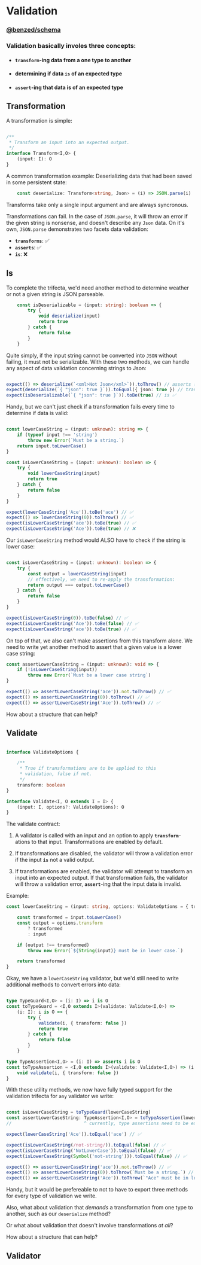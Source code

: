 # Validation

### [@benzed/schema](https://github.com/BenZed/benzed-ts/tree/is-presentation/packages/schema)

### Validation basically involes three concepts:
- #### **`transform`**-ing data from a one type to another
- #### determining if data **`is`** of an expected type
- #### **`assert`**-ing that data is of an expected type

## Transformation

A transformation is simple:
```ts 

/**
 * Transform an input into an expected output.
 */
interface Transform<I,O> {
    (input: I): O
}

```

A common transformation example: Deserializing data that had been saved in some persistent state: 

```ts
    const deserialize: Transform<string, Json> = (i) => JSON.parse(i)
```

Transforms take only a single input argument and are always syncronous.

Transformations can fail. In the case of `JSON.parse`, it will throw an error if the given string is nonsense, and doesn't describe any `Json` data. On it's own, `JSON.parse` demonstrates two facets data validation:

- **`transforms`**: ✅ 
- **`asserts`**: ✅ 
- **`is`**: ❌

## Is

To complete the trifecta, we'd need another method to determine weather or not a given string is JSON parseable.

```ts
    const isDeserializable = (input: string): boolean => {
        try {
            void deserialize(input)
            return true
        } catch {
            return false
        }
    }
```

Quite simply, if the input string cannot be converted into `JSON` without failing, it must not be serializable. With these two methods, we can handle any aspect of data validation concerning strings to Json:

```ts

expect(() => deserialize(`<xml>Not Json</xml>`)).toThrow() // asserts ✅ 
expect(deserialize(`{ "json": true }`)).toEqual({ json: true }) // transforms ✅
expect(isDeserializable(`{ "json": true }`)).toBe(true) // is ✅ 

```

Handy, but we can't just check if a transformation fails every time to determine if data is valid: 

```ts

const lowerCaseString = (input: unknown): string => {
    if (typeof input !== 'string')
        throw new Error(`Must be a string.`)
    return input.toLowerCase()
}

const isLowerCaseString = (input: unknown): boolean => {
    try {
        void lowerCaseString(input)
        return true
    } catch {
        return false
    }
}

expect(lowerCaseString('Ace')).toBe('ace') // ✅
expect(() => lowerCaseString(0)).toThrow() // ✅
expect(isLowerCaseString('ace')).toBe(true) // ✅
expect(isLowerCaseString('Ace')).toBe(true) // ❌
```

Our `isLowerCaseString` method would ALSO have to check if the string is lower case:

```ts

const isLowerCaseString = (input: unknown): boolean => {
    try {
        const output = lowerCaseString(input)
        // effectively, we need to re-apply the transformation:
        return output === output.toLowerCase()
    } catch {
        return false
    }
}

expect(isLowerCaseString(0)).toBe(false) // ✅
expect(isLowerCaseString('Ace')).toBe(false) // ✅
expect(isLowerCaseString('ace')).toBe(true) // ✅
```

On top of that, we also can't make assertions from this transform alone. We need to write yet another method to assert that a given value is a lower case string: 

```ts
const assertLowerCaseString = (input: unknown): void => {
    if (!isLowerCaseString(input))
        throw new Error(`Must be a lower case string`)
}

expect(() => assertLowerCaseString('ace')).not.toThrow() // ✅ 
expect(() => assertLowerCaseString(0)).toThrow() // ✅ 
expect(() => assertLowerCaseString('Ace')).toThrow() // ✅ 
```

How about a structure that can help?

## Validate

```ts

interface ValidateOptions {

    /**
     * True if transformations are to be applied to this
     * validation, false if not.
     */
    transform: boolean
}

interface Validate<I, O extends I = I> {
    (input: I, options?: ValidateOptions): O
}

```

The validate contract:

1) A validator is called with an input and an option to apply **`transform`**-ations
    to that input. Transformations are enabled by default.

2) If transformations are disabled, the validator will throw a validation error
    if the input **`is`** not a valid output.

3) If transformations are enabled, the validator will attempt to transform an
    input into an expected output. If that transformation fails, the validator
    will throw a validation error, **`assert`**-ing that the input data is invalid. 

Example:
```ts
const lowerCaseString = (input: string, options: ValidateOptions = { transform: true }): string => {

    const transformed = input.toLowerCase()
    const output = options.transform 
        ? transformed
        : input 

    if (output !== transformed)
        throw new Error(`${String(input)} must be in lower case.`)

    return transformed
}

```

Okay, we have a `lowerCaseString` validator, but we'd still need to write additional methods to convert errors into data:

```ts 

type TypeGuard<I,O> = (i: I) => i is O 
const toTypeGuard = <I,O extends I>(validate: Validate<I,O>) => 
    (i: I): i is O => {
        try {
            validate(i, { transform: false })
            return true
        } catch {
            return false
        }
    }

type TypeAssertion<I,O> = (i: I) => asserts i is O
const toTypeAssertion = <I,O extends I>(validate: Validate<I,O>) => (i: I): asserts i is O => {
    void validate(i, { transform: false })
}

```

With these utility methods, we now have fully typed support for the validation trifecta for `any` validator we write:

```ts

const isLowerCaseString = toTypeGuard(lowerCaseString)
const assertLowerCaseString: TypeAssertion<I,O> = toTypeAssertion(lowerCaseString)
//                           ^ currently, type assertions need to be explicitly declared.

expect(lowerCaseString('Ace')).toEqual('ace') // ✅

expect(isLowerCaseString(/not-string/)).toEqual(false) // ✅
expect(isLowerCaseString('NotLowerCase')).toEqual(false) // ✅
expect(isLowerCaseString(Symbol('not-string'))).toEqual(false) // ✅

expect(() => assertLowerCaseString('ace')).not.toThrow() // ✅
expect(() => assertLowerCaseString(0)).toThrow(`Must be a string.`) // ✅
expect(() => assertLowerCaseString('Ace')).toThrow(`"Ace" must be in lower case.`) // ✅
```

Handy, but it would be prefereable to not to have to export three methods for every type of validation we write.

Also, what about validation that *demands* a transformation from one type to another, such as our `deserialize` method?

Or what about validation that doesn't involve transformations *at all*?

How about a structure that can help?

## Validator

